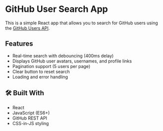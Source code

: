 #  GitHub User Search App

This is a simple React app that allows you to search for GitHub users using the [GitHub Users API](https://docs.github.com/en/rest/search?apiVersion=2022-11-28#search-users).

##  Features

- Real-time search with debouncing (400ms delay)
- Displays GitHub user avatars, usernames, and profile links
- Pagination support (5 users per page)
- Clear button to reset search
- Loading and error handling

## 🛠️ Built With

- React
- JavaScript (ES6+)
- GitHub REST API
- CSS-in-JS styling

